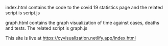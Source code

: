 index.html contains the code to the covid 19 statistics page and the related script is script.js

graph.html contains the graph visualization of time against cases, deaths and tests. The related script is graph.js

This site is live at https://cyvisualization.netlify.app/index.html

